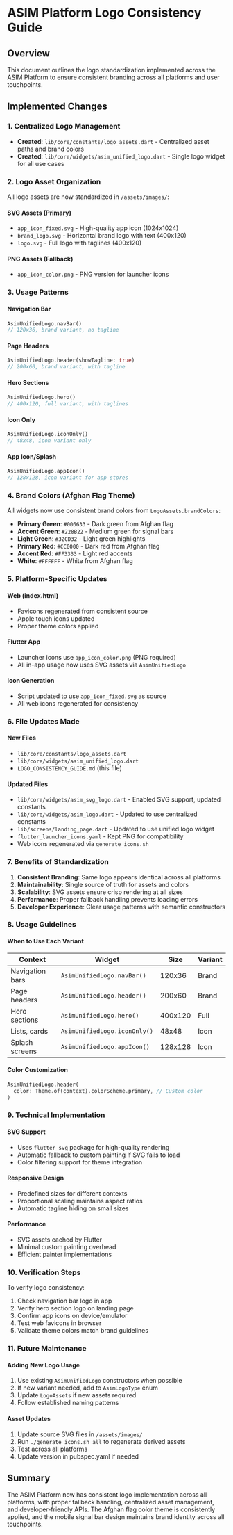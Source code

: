 # ASIM Platform Logo Consistency Guide

## Overview
This document outlines the logo standardization implemented across the ASIM Platform to ensure consistent branding across all platforms and user touchpoints.

## Implemented Changes

### 1. Centralized Logo Management
- **Created**: `lib/core/constants/logo_assets.dart` - Centralized asset paths and brand colors
- **Created**: `lib/core/widgets/asim_unified_logo.dart` - Single logo widget for all use cases

### 2. Logo Asset Organization
All logo assets are now standardized in `/assets/images/`:

#### SVG Assets (Primary)
- `app_icon_fixed.svg` - High-quality app icon (1024x1024)
- `brand_logo.svg` - Horizontal brand logo with text (400x120)
- `logo.svg` - Full logo with taglines (400x120)

#### PNG Assets (Fallback)
- `app_icon_color.png` - PNG version for launcher icons

### 3. Usage Patterns

#### Navigation Bar
```dart
AsimUnifiedLogo.navBar()
// 120x36, brand variant, no tagline
```

#### Page Headers
```dart
AsimUnifiedLogo.header(showTagline: true)
// 200x60, brand variant, with tagline
```

#### Hero Sections
```dart
AsimUnifiedLogo.hero()
// 400x120, full variant, with taglines
```

#### Icon Only
```dart
AsimUnifiedLogo.iconOnly()
// 48x48, icon variant only
```

#### App Icon/Splash
```dart
AsimUnifiedLogo.appIcon()
// 128x128, icon variant for app stores
```

### 4. Brand Colors (Afghan Flag Theme)
All widgets now use consistent brand colors from `LogoAssets.brandColors`:

- **Primary Green**: `#006633` - Dark green from Afghan flag
- **Accent Green**: `#228B22` - Medium green for signal bars
- **Light Green**: `#32CD32` - Light green highlights
- **Primary Red**: `#CC0000` - Dark red from Afghan flag
- **Accent Red**: `#FF3333` - Light red accents
- **White**: `#FFFFFF` - White from Afghan flag

### 5. Platform-Specific Updates

#### Web (index.html)
- Favicons regenerated from consistent source
- Apple touch icons updated
- Proper theme colors applied

#### Flutter App
- Launcher icons use `app_icon_color.png` (PNG required)
- All in-app usage now uses SVG assets via `AsimUnifiedLogo`

#### Icon Generation
- Script updated to use `app_icon_fixed.svg` as source
- All web icons regenerated for consistency

### 6. File Updates Made

#### New Files
- `lib/core/constants/logo_assets.dart`
- `lib/core/widgets/asim_unified_logo.dart`
- `LOGO_CONSISTENCY_GUIDE.md` (this file)

#### Updated Files
- `lib/core/widgets/asim_svg_logo.dart` - Enabled SVG support, updated constants
- `lib/core/widgets/asim_logo.dart` - Updated to use centralized constants
- `lib/screens/landing_page.dart` - Updated to use unified logo widget
- `flutter_launcher_icons.yaml` - Kept PNG for compatibility
- Web icons regenerated via `generate_icons.sh`

### 7. Benefits of Standardization

1. **Consistent Branding**: Same logo appears identical across all platforms
2. **Maintainability**: Single source of truth for assets and colors
3. **Scalability**: SVG assets ensure crisp rendering at all sizes
4. **Performance**: Proper fallback handling prevents loading errors
5. **Developer Experience**: Clear usage patterns with semantic constructors

### 8. Usage Guidelines

#### When to Use Each Variant

| Context | Widget | Size | Variant |
|---------|--------|------|---------|
| Navigation bars | `AsimUnifiedLogo.navBar()` | 120x36 | Brand |
| Page headers | `AsimUnifiedLogo.header()` | 200x60 | Brand |
| Hero sections | `AsimUnifiedLogo.hero()` | 400x120 | Full |
| Lists, cards | `AsimUnifiedLogo.iconOnly()` | 48x48 | Icon |
| Splash screens | `AsimUnifiedLogo.appIcon()` | 128x128 | Icon |

#### Color Customization
```dart
AsimUnifiedLogo.header(
  color: Theme.of(context).colorScheme.primary, // Custom color
)
```

### 9. Technical Implementation

#### SVG Support
- Uses `flutter_svg` package for high-quality rendering
- Automatic fallback to custom painting if SVG fails to load
- Color filtering support for theme integration

#### Responsive Design
- Predefined sizes for different contexts
- Proportional scaling maintains aspect ratios
- Automatic tagline hiding on small sizes

#### Performance
- SVG assets cached by Flutter
- Minimal custom painting overhead
- Efficient painter implementations

### 10. Verification Steps

To verify logo consistency:

1. Check navigation bar logo in app
2. Verify hero section logo on landing page
3. Confirm app icons on device/emulator
4. Test web favicons in browser
5. Validate theme colors match brand guidelines

### 11. Future Maintenance

#### Adding New Logo Usage
1. Use existing `AsimUnifiedLogo` constructors when possible
2. If new variant needed, add to `AsimLogoType` enum
3. Update `LogoAssets` if new assets required
4. Follow established naming patterns

#### Asset Updates
1. Update source SVG files in `/assets/images/`
2. Run `./generate_icons.sh all` to regenerate derived assets
3. Test across all platforms
4. Update version in pubspec.yaml if needed

## Summary

The ASIM Platform now has consistent logo implementation across all platforms, with proper fallback handling, centralized asset management, and developer-friendly APIs. The Afghan flag color theme is consistently applied, and the mobile signal bar design maintains brand identity across all touchpoints.
